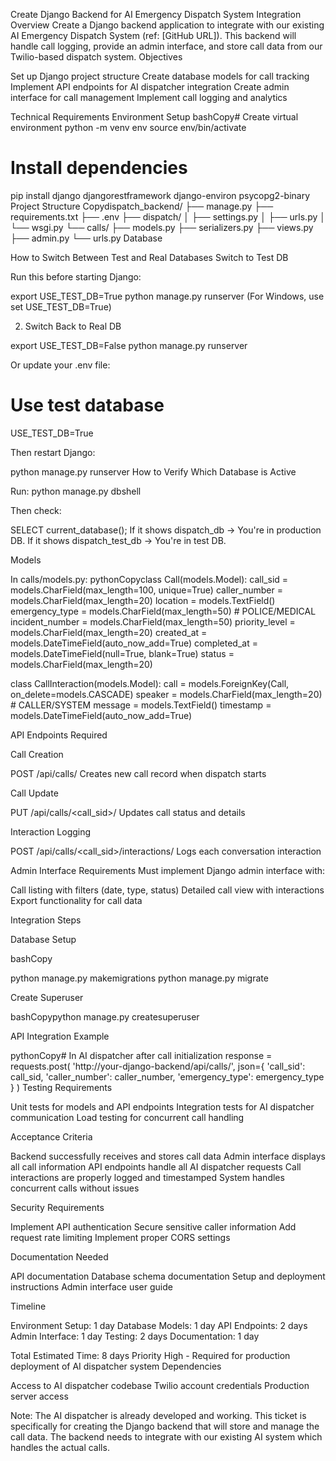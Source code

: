 Create Django Backend for AI Emergency Dispatch System Integration
Overview
Create a Django backend application to integrate with our existing AI Emergency Dispatch System (ref: [GitHub URL]). This backend will handle call logging, provide an admin interface, and store call data from our Twilio-based dispatch system.
Objectives

Set up Django project structure
Create database models for call tracking
Implement API endpoints for AI dispatcher integration
Create admin interface for call management
Implement call logging and analytics

Technical Requirements
Environment Setup
bashCopy# Create virtual environment
python -m venv env
source env/bin/activate

# Install dependencies
pip install django djangorestframework django-environ psycopg2-binary
Project Structure
Copydispatch_backend/
├── manage.py
├── requirements.txt
├── .env
├── dispatch/
│   ├── settings.py
│   ├── urls.py
│   └── wsgi.py
└── calls/
    ├── models.py
    ├── serializers.py
    ├── views.py
    ├── admin.py
    └── urls.py
Database 

How to Switch Between Test and Real Databases
Switch to Test DB

Run this before starting Django:

export USE_TEST_DB=True
python manage.py runserver
(For Windows, use set USE_TEST_DB=True)

2) Switch Back to Real DB

export USE_TEST_DB=False
python manage.py runserver

Or update your .env file:

# Use test database
USE_TEST_DB=True

Then restart Django:

python manage.py runserver
How to Verify Which Database is Active

Run:
python manage.py dbshell

Then check:

SELECT current_database();
If it shows dispatch_db → You're in production DB.
If it shows dispatch_test_db → You're in test DB.

Models

In calls/models.py:
pythonCopyclass Call(models.Model):
    call_sid = models.CharField(max_length=100, unique=True)
    caller_number = models.CharField(max_length=20)
    location = models.TextField()
    emergency_type = models.CharField(max_length=50)  # POLICE/MEDICAL
    incident_number = models.CharField(max_length=50)
    priority_level = models.CharField(max_length=20)
    created_at = models.DateTimeField(auto_now_add=True)
    completed_at = models.DateTimeField(null=True, blank=True)
    status = models.CharField(max_length=20)

class CallInteraction(models.Model):
    call = models.ForeignKey(Call, on_delete=models.CASCADE)
    speaker = models.CharField(max_length=20)  # CALLER/SYSTEM
    message = models.TextField()
    timestamp = models.DateTimeField(auto_now_add=True)


API Endpoints Required

Call Creation

POST /api/calls/
Creates new call record when dispatch starts


Call Update

PUT /api/calls/<call_sid>/
Updates call status and details


Interaction Logging

POST /api/calls/<call_sid>/interactions/
Logs each conversation interaction



Admin Interface Requirements
Must implement Django admin interface with:

Call listing with filters (date, type, status)
Detailed call view with interactions
Export functionality for call data

Integration Steps

Database Setup

bashCopy

python manage.py makemigrations
python manage.py migrate

Create Superuser

bashCopypython manage.py createsuperuser

API Integration Example

pythonCopy# In AI dispatcher after call initialization
response = requests.post(
    'http://your-django-backend/api/calls/',
    json={
        'call_sid': call_sid,
        'caller_number': caller_number,
        'emergency_type': emergency_type
    }
)
Testing Requirements

Unit tests for models and API endpoints
Integration tests for AI dispatcher communication
Load testing for concurrent call handling

Acceptance Criteria

Backend successfully receives and stores call data
Admin interface displays all call information
API endpoints handle all AI dispatcher requests
Call interactions are properly logged and timestamped
System handles concurrent calls without issues

Security Requirements

Implement API authentication
Secure sensitive caller information
Add request rate limiting
Implement proper CORS settings

Documentation Needed

API documentation
Database schema documentation
Setup and deployment instructions
Admin interface user guide

Timeline

Environment Setup: 1 day
Database Models: 1 day
API Endpoints: 2 days
Admin Interface: 1 day
Testing: 2 days
Documentation: 1 day

Total Estimated Time: 8 days
Priority
High - Required for production deployment of AI dispatcher system
Dependencies

Access to AI dispatcher codebase
Twilio account credentials
Production server access

Note: The AI dispatcher is already developed and working. This ticket is specifically for creating the Django backend that will store and manage the call data. The backend needs to integrate with our existing AI system which handles the actual calls.